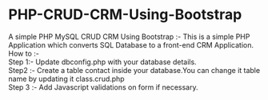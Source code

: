 # PHP-CRUD-CRM-Using-Bootstrap
A simple PHP MySQL CRUD CRM Using Bootstrap :-
This is a simple PHP Application which converts SQL Database to a front-end CRM Application.<br />
How to :-<br />
Step 1:- Update dbconfig.php with your database details.<br />
Step2 :- Create a table contact inside your database.You can change it table name by updating it class.crud.php<br />
Step 3 :- Add Javascript validations on form if necessary.<br />
